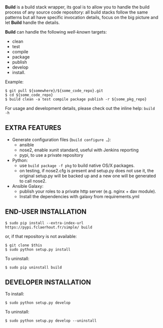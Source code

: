 **Build** is a build stack wrapper, its goal is to allow you to handle the build process
of any source code repository: all build stacks follow the same patterns but all have
specific invocation details, focus on the big picture and let **Build** handle the details.

**Build** can handle the following *well-known* targets:
  * clean
  * test
  * compile
  * package
  * publish
  * develop
  * install.

Example:

	$ git pull ${somewhere}/${some_code_repo}.git
	$ cd ${some_code_repo}
	$ build clean -a test compile package publish -r ${some_pkg_repo}

For usage and development details, please check out the inline help: `build -h`

EXTRA FEATURES
--------------

  * Generate configuration files (`build configure …`):
    * ansible
    * nose2, enable xunit standard, useful with Jenkins reporting
    * pypi, to use a private repository
  * Python:
    * use `build package -f pkg` to build native OS/X packages.
    * on testing, if nose2.cfg is present and setup.py does not use it, the original setup.py will be backed up and a new one will be generated to call nose2.
  * Ansible Galaxy:
    * publish your roles to a private http server (e.g. nginx + dav module).
    * Install the dependencies with galaxy from requirements.yml

END-USER INSTALLATION
---------------------

	$ sudo pip install --extra-index-url https://pypi.fclaerhout.fr/simple/ build

or, if that repository is not available:

	$ git clone $this
	$ sudo python setup.py install

To uninstall:

	$ sudo pip uninstall build

DEVELOPER INSTALLATION
----------------------

To install:

	$ sudo python setup.py develop

To uninstall:

	$ sudo python setup.py develop --uninstall
